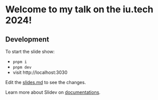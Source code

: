 # Welcome to my talk on the iu.tech 2024!

## Development

To start the slide show:

- `pnpm i`
- `pnpm dev`
- visit http://localhost:3030

Edit the [slides.md](./slides.md) to see the changes.

Learn more about Slidev on [documentations](https://sli.dev/).
